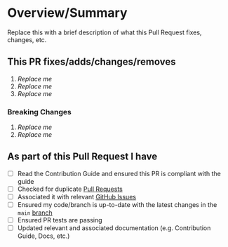 <!-- Thank you for submitting a Pull Request. Please fill out the template below.-->
# Overview/Summary

Replace this with a brief description of what this Pull Request fixes, changes, etc.

## This PR fixes/adds/changes/removes

1. *Replace me*
2. *Replace me*
3. *Replace me*

### Breaking Changes

1. *Replace me*
2. *Replace me*

## As part of this Pull Request I have

- [ ] Read the Contribution Guide and ensured this PR is compliant with the guide
- [ ] Checked for duplicate [Pull Requests](https://github.com/daveRendon/skytap/pulls)
- [ ] Associated it with relevant [GitHub Issues](https://github.com/daveRendon/skytap/issues)
- [ ] Ensured my code/branch is up-to-date with the latest changes in the `main` [branch](https://github.com/daveRendon/skytap/)
- [ ] Ensured PR tests are passing
- [ ] Updated relevant and associated documentation (e.g. Contribution Guide, Docs, etc.)